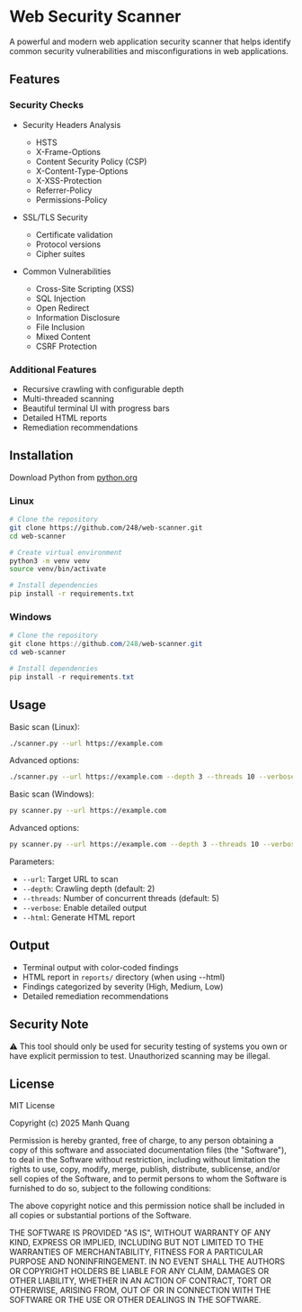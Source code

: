 # Web Security Scanner

A powerful and modern web application security scanner that helps identify common security vulnerabilities and misconfigurations in web applications.

## Features

### Security Checks
- Security Headers Analysis
  - HSTS
  - X-Frame-Options
  - Content Security Policy (CSP)
  - X-Content-Type-Options
  - X-XSS-Protection
  - Referrer-Policy
  - Permissions-Policy

- SSL/TLS Security
  - Certificate validation
  - Protocol versions
  - Cipher suites

- Common Vulnerabilities
  - Cross-Site Scripting (XSS)
  - SQL Injection
  - Open Redirect
  - Information Disclosure
  - File Inclusion
  - Mixed Content
  - CSRF Protection

### Additional Features
- Recursive crawling with configurable depth
- Multi-threaded scanning
- Beautiful terminal UI with progress bars
- Detailed HTML reports
- Remediation recommendations

## Installation
  Download Python from [python.org](https://www.python.org/downloads/)
### Linux
```bash
# Clone the repository
git clone https://github.com/248/web-scanner.git
cd web-scanner

# Create virtual environment
python3 -m venv venv
source venv/bin/activate

# Install dependencies
pip install -r requirements.txt
```

### Windows
```powershell
# Clone the repository
git clone https://github.com/248/web-scanner.git
cd web-scanner

# Install dependencies
pip install -r requirements.txt
```

## Usage

Basic scan (Linux):
```bash
./scanner.py --url https://example.com
```

Advanced options:
```bash
./scanner.py --url https://example.com --depth 3 --threads 10 --verbose --html
```
Basic scan (Windows):
```bash
py scanner.py --url https://example.com
```

Advanced options:
```bash
py scanner.py --url https://example.com --depth 3 --threads 10 --verbose --html
```

Parameters:
- `--url`: Target URL to scan
- `--depth`: Crawling depth (default: 2)
- `--threads`: Number of concurrent threads (default: 5)
- `--verbose`: Enable detailed output
- `--html`: Generate HTML report

## Output
- Terminal output with color-coded findings
- HTML report in `reports/` directory (when using --html)
- Findings categorized by severity (High, Medium, Low)
- Detailed remediation recommendations

## Security Note
⚠️ This tool should only be used for security testing of systems you own or have explicit permission to test. Unauthorized scanning may be illegal.

## License
MIT License

Copyright (c) 2025 Manh Quang

Permission is hereby granted, free of charge, to any person obtaining a copy of this software and associated documentation files (the "Software"), to deal in the Software without restriction, including without limitation the rights to use, copy, modify, merge, publish, distribute, sublicense, and/or sell copies of the Software, and to permit persons to whom the Software is furnished to do so, subject to the following conditions:

The above copyright notice and this permission notice shall be included in all copies or substantial portions of the Software.

THE SOFTWARE IS PROVIDED "AS IS", WITHOUT WARRANTY OF ANY KIND, EXPRESS OR IMPLIED, INCLUDING BUT NOT LIMITED TO THE WARRANTIES OF MERCHANTABILITY, FITNESS FOR A PARTICULAR PURPOSE AND NONINFRINGEMENT. IN NO EVENT SHALL THE AUTHORS OR COPYRIGHT HOLDERS BE LIABLE FOR ANY CLAIM, DAMAGES OR OTHER LIABILITY, WHETHER IN AN ACTION OF CONTRACT, TORT OR OTHERWISE, ARISING FROM, OUT OF OR IN CONNECTION WITH THE SOFTWARE OR THE USE OR OTHER DEALINGS IN THE SOFTWARE. 
